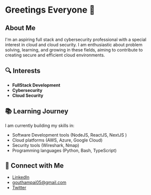 # Greetings Everyone 👋

## About Me

I'm an aspiring full stack and cybersecurity professional with a special interest in cloud and cloud security. I am enthusiastic about problem solving, learning, and growing in these fields, aiming to contribute to creating secure and efficient cloud environments.

## 🔍 Interests

- **FullStack Development**
- **Cybersecurity**
- **Cloud Security**

## 📚 Learning Journey

I am currently building my skills in:

- Software Development tools (NodeJS, ReactJS, NextJS )
- Cloud platforms (AWS, Azure, Google Cloud)
- Security tools (Wireshark, Nmap)
- Programming languages (Python, Bash, TypeScript)

## 🔗 Connect with Me

- [LinkedIn](https://www.linkedin.com/in/goutham-pai-9a7818276/)
- gouthampai05@gmail.com
- [Twitter](https://x.com/goutham_pai)
